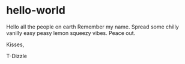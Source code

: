 # hello-world

Hello all the people on earth
Remember my name.
Spread some chilly vanilly easy peasy lemon squeezy vibes.
Peace out. 

Kisses,

T-Dizzle
